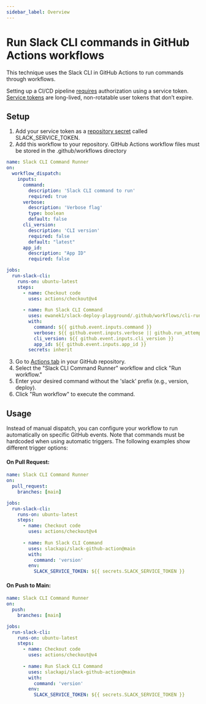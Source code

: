 ```yaml
---
sidebar_label: Overview
---
```


# Run Slack CLI commands in GitHub Actions workflows 

This technique uses the Slack CLI in GitHub Actions to run commands through workflows.

Setting up a CI/CD pipeline [requires](https://docs.slack.dev/tools/slack-cli/guides/authorizing-the-slack-cli/#ci-cd) authorization using a service token. [Service tokens](https://docs.slack.dev/tools/slack-cli/guides/authorizing-the-slack-cli/#obtain-token) are long-lived, non-rotatable user tokens that don’t expire.

## Setup

1. Add your service token as a [repository secret](https://docs.github.com/en/actions/how-tos/write-workflows/choose-what-workflows-do/use-secrets#creating-secrets-for-a-repository) called SLACK_SERVICE_TOKEN.
2. Add this workflow to your repository. GitHub Actions workflow files must be stored in the .github/workflows directory

```yaml
name: Slack CLI Command Runner
on:
  workflow_dispatch:
    inputs:
      command:
        description: 'Slack CLI command to run'
        required: true
      verbose:
        description: 'Verbose flag'
        type: boolean
        default: false
      cli_version:
        description: 'CLI version'
        required: false
        default: "latest"
      app_id: 
        description: "App ID"
        required: false

jobs:
  run-slack-cli:  
    runs-on: ubuntu-latest
    steps:
      - name: Checkout code
        uses: actions/checkout@v4
      
      - name: Run Slack CLI Command
        uses: ewanek1/slack-deploy-playground/.github/workflows/cli-runner.yml@main
        with:
          command: ${{ github.event.inputs.command }}
          verbose: ${{ github.event.inputs.verbose || github.run_attempt > 1 }}
          cli_version: ${{ github.event.inputs.cli_version }}
          app_id: ${{ github.event.inputs.app_id }}
        secrets: inherit
```

3. Go to [Actions tab](https://docs.github.com/en/actions/how-tos/manage-workflow-runs/manually-run-a-workflow#configuring-a-workflow-to-run-manually) in your GitHub repository.
4. Select the "Slack CLI Command Runner" workflow and click "Run workflow."
5. Enter your desired command without the 'slack' prefix (e.g., version, deploy).
6. Click "Run workflow" to execute the command.

## Usage

Instead of manual dispatch, you can configure your workflow to run automatically on specific GitHub events. Note that commands must be hardcoded
when using automatic triggers. The following examples show different trigger options:

#### On Pull Request:
```yaml
name: Slack CLI Command Runner
on:
  pull_request:
    branches: [main]

jobs:
  run-slack-cli: 
    runs-on: ubuntu-latest
    steps:
      - name: Checkout code
        uses: actions/checkout@v4
    
      - name: Run Slack CLI Command
        uses: slackapi/slack-github-action@main
        with:
          command: 'version'  
        env:
          SLACK_SERVICE_TOKEN: ${{ secrets.SLACK_SERVICE_TOKEN }}
```

#### On Push to Main:
```yaml
name: Slack CLI Command Runner
on:
  push:
    branches: [main]

jobs:
  run-slack-cli: 
    runs-on: ubuntu-latest
    steps:
      - name: Checkout code
        uses: actions/checkout@v4
    
      - name: Run Slack CLI Command
        uses: slackapi/slack-github-action@main
        with:
          command: 'version'  
        env:
          SLACK_SERVICE_TOKEN: ${{ secrets.SLACK_SERVICE_TOKEN }}
```
